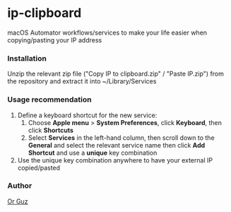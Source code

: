 # ip-clipboard
macOS Automator workflows/services to make your life easier when copying/pasting your IP address

### Installation
Unzip the relevant zip file ("Copy IP to clipboard.zip" / "Paste IP.zip") from the repository and extract it into ~/Library/Services

### Usage recommendation
1. Define a keyboard shortcut for the new service:
    1. Choose **Apple menu** > **System Preferences**, click **Keyboard**, then click **Shortcuts**
    2. Select **Services** in the left-hand column, then scroll down to the **General** and select the relevant service name
    then click **Add Shortcut** and use a __unique__ key combination
2. Use the unique key combination anywhere to have your external IP copied/pasted

### Author
[Or Guz](https://github.com/orpx)
